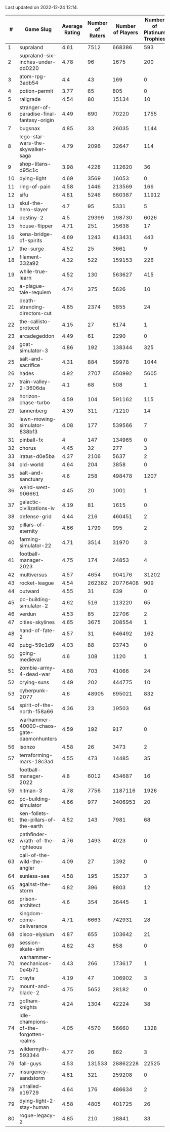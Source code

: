 Last updated on 2022-12-24 12:14.


|#|Game Slug|Average Rating|Number of Raters|Number of Players|Number of Platinum Trophies|Max Rarity (%)|
|---|---|---|---|---|---|---|
|1|supraland|4.61|7512|668386|593|99|
|2|supraland-six-inches-under-dd0220|4.78|96|1675|200|99|
|3|atom-rpg-3adb54|4.4|43|169|0|98|
|4|potion-permit|3.77|65|805|0|98|
|5|railgrade|4.54|80|15134|10|98|
|6|stranger-of-paradise-final-fantasy-origin|4.49|690|70220|1755|98|
|7|bugsnax|4.85|33|26035|1144|97|
|8|lego-star-wars-the-skywalker-saga|4.79|2096|32647|114|97|
|9|shop-titans-d95c1c|3.98|4228|112620|36|97|
|10|dying-light|4.69|3569|16053|0|96|
|11|ring-of-pain|4.58|1446|213569|166|96|
|12|sifu|4.81|5246|660387|11912|96|
|13|skul-the-hero-slayer|4.7|95|5331|5|96|
|14|destiny-2|4.5|29399|198730|6026|94|
|15|house-flipper|4.71|251|15638|17|94|
|16|kena-bridge-of-spirits|4.69|1243|413431|443|94|
|17|the-surge|4.52|25|3661|9|94|
|18|filament-332a92|4.32|522|159153|226|93|
|19|while-true-learn|4.52|130|563627|415|93|
|20|a-plague-tale-requiem|4.74|375|5626|10|92|
|21|death-stranding-directors-cut|4.85|2374|5855|24|92|
|22|the-callisto-protocol|4.15|27|8174|1|92|
|23|arcadegeddon|4.49|61|2290|0|91|
|24|goat-simulator-3|4.86|192|138344|325|91|
|25|salt-and-sacrifice|4.31|884|59978|1044|91|
|26|hades|4.92|2707|650992|5605|89|
|27|train-valley-2-3606da|4.1|68|508|1|88|
|28|horizon-chase-turbo|4.59|104|591162|115|87|
|29|tannenberg|4.39|311|71210|14|87|
|30|lawn-mowing-simulator-838bf3|4.08|177|539566|7|86|
|31|pinball-fx|4|147|134965|0|86|
|32|chorus|4.45|32|277|3|85|
|33|iratus-d0e5ba|4.37|2106|5637|2|85|
|34|old-world|4.64|204|3858|0|84|
|35|salt-and-sanctuary|4.6|258|498478|1207|83|
|36|weird-west-906661|4.45|20|1001|1|83|
|37|galactic-civilizations-iv|4.19|81|1615|0|81|
|38|defense-grid|4.44|216|460451|2|80|
|39|pillars-of-eternity|4.66|1799|995|2|80|
|40|farming-simulator-22|4.71|3514|31970|3|79|
|41|football-manager-2023|4.75|174|24853|4|79|
|42|multiversus|4.57|4654|904176|31202|77|
|43|rocket-league|4.54|262382|20776408|909|77|
|44|outward|4.55|31|639|0|75|
|45|pc-building-simulator-2|4.62|516|113220|65|75|
|46|verdun|4.53|85|22706|2|75|
|47|cities-skylines|4.65|3675|208554|1|72|
|48|hand-of-fate-2|4.57|31|646492|162|72|
|49|pubg-59c1d9|4.03|88|93743|0|72|
|50|going-medieval|4.6|108|1120|1|67|
|51|zombie-army-4-dead-war|4.68|703|41066|24|67|
|52|crying-suns|4.49|202|444775|10|65|
|53|cyberpunk-2077|4.6|48905|695021|832|63|
|54|spirit-of-the-north-f58a66|4.36|23|19503|64|63|
|55|warhammer-40000-chaos-gate-daemonhunters|4.59|192|917|0|63|
|56|isonzo|4.58|26|3473|2|59|
|57|terraforming-mars-18c3ad|4.55|473|14485|35|50|
|58|football-manager-2022|4.8|6012|434687|16|49|
|59|hitman-3|4.78|7756|1187116|1926|48|
|60|pc-building-simulator|4.66|977|3406953|20|48|
|61|ken-follets-the-pillars-of-the-earth|4.52|143|7981|68|47|
|62|pathfinder-wrath-of-the-righteous|4.76|1493|4023|0|46|
|63|call-of-the-wild-the-angler|4.09|27|1392|0|43|
|64|sunless-sea|4.58|195|15237|3|37|
|65|against-the-storm|4.82|396|8803|12|33|
|66|prison-architect|4.6|354|36445|1|32|
|67|kingdom-come-deliverance|4.71|6663|742931|28|30|
|68|disco-elysium|4.87|655|103642|21|28|
|69|session-skate-sim|4.62|43|858|0|25|
|70|warhammer-mechanicus-0e4b71|4.43|266|173617|1|24|
|71|crayta|4.19|47|106902|3|23|
|72|mount-and-blade-2|4.75|5652|28182|0|17|
|73|gotham-knights|4.24|1304|42224|38|16|
|74|idle-champions-of-the-forgotten-realms|4.05|4570|56660|1328|13|
|75|wildermyth-593344|4.77|26|862|3|10|
|76|fall-guys|4.53|131533|28862228|22525|7|
|77|insurgency-sandstorm|4.61|321|259208|0|6|
|78|unrailed-e19729|4.64|176|486634|2|6|
|79|dying-light-2-stay-human|4.58|4805|401725|26|3|
|80|rogue-legacy-2|4.85|210|18841|33|2|
